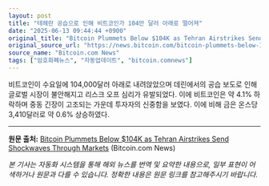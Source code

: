 ```yaml
---
layout: post
title: "테헤란 공습으로 인해 비트코인가 104만 달러 아래로 떨어져"
date: "2025-06-13 09:44:44 +0900"
original_title: "Bitcoin Plummets Below $104K as Tehran Airstrikes Send Shockwaves Through Markets"
original_source_url: "https://news.bitcoin.com/bitcoin-plummets-below-104k-as-tehran-airstrikes-send-shockwaves-through-markets/"
source_name: "Bitcoin.com News"
tags: ["암호화폐뉴스", "자동업데이트", "bitcoin.comnews"]
---
```


비트코인이 수요일에 104,000달러 아래로 내려앉았으며 데린에서의 공습 보도로 인해 글로벌 시장이 불안해지고 리스크 오프 심리가 유발되었다. 이에 비트코인은 약 4.1% 하락하며 중동 긴장이 고조되는 가운데 투자자의 신중함을 보였다. 이에 비해 금은 온스당 3,410달러로 약 0.6% 상승하였다.

---
**원문 출처:** [Bitcoin Plummets Below $104K as Tehran Airstrikes Send Shockwaves Through Markets](https://news.bitcoin.com/bitcoin-plummets-below-104k-as-tehran-airstrikes-send-shockwaves-through-markets/) (Bitcoin.com News)

*본 기사는 자동화 시스템을 통해 해외 뉴스를 번역 및 요약한 내용으로, 일부 표현이 어색하거나 원문과 다를 수 있습니다. 정확한 내용은 원문 링크를 참고해주시기 바랍니다.*
